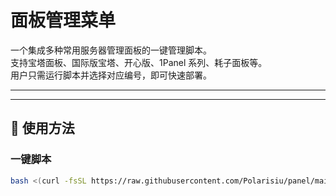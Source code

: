 # 面板管理菜单

一个集成多种常用服务器管理面板的一键管理脚本。  
支持宝塔面板、国际版宝塔、开心版、1Panel 系列、耗子面板等。  
用户只需运行脚本并选择对应编号，即可快速部署。

---
---

## 🚀 使用方法

###  一键脚本
```bash
bash <(curl -fsSL https://raw.githubusercontent.com/Polarisiu/panel/main/Panel.sh)

